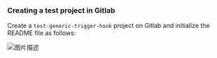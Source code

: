### Creating a test project in Gitlab

Create a `test-generic-trigger-hook` project on Gitlab and initialize the README file as follows:

![图片描述](https://doc.shiyanlou.com/courses/10022/2123746/ced1b02ea927d9e54db1b8f4729e04f8-0/wm)
